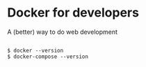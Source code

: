 
# Docker for developers

A (better) way to do web development
<section>
<pre><code data-trim>
$ docker --version 
$ docker-compose --version
</code></pre>
</section>
